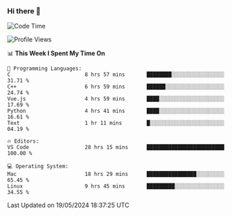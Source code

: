### Hi there 👋

<!--START_SECTION:waka-->
![Code Time](http://img.shields.io/badge/Code%20Time-608%20hrs%2059%20mins-blue)

![Profile Views](http://img.shields.io/badge/Profile%20Views-3-blue)

📊 **This Week I Spent My Time On** 

```text
💬 Programming Languages: 
C                        8 hrs 57 mins       ████████░░░░░░░░░░░░░░░░░   31.71 % 
C++                      6 hrs 59 mins       ██████░░░░░░░░░░░░░░░░░░░   24.74 % 
Vue.js                   4 hrs 59 mins       ████░░░░░░░░░░░░░░░░░░░░░   17.69 % 
Python                   4 hrs 41 mins       ████░░░░░░░░░░░░░░░░░░░░░   16.61 % 
Text                     1 hr 11 mins        █░░░░░░░░░░░░░░░░░░░░░░░░   04.19 % 

🔥 Editors: 
VS Code                  28 hrs 15 mins      █████████████████████████   100.00 % 

💻 Operating System: 
Mac                      18 hrs 29 mins      ████████████████░░░░░░░░░   65.45 % 
Linux                    9 hrs 45 mins       █████████░░░░░░░░░░░░░░░░   34.55 % 
```


 Last Updated on 19/05/2024 18:37:25 UTC
<!--END_SECTION:waka-->

<!--
**JackeyHua-SJTU/JackeyHua-SJTU** is a ✨ _special_ ✨ repository because its `README.md` (this file) appears on your GitHub profile.

Here are some ideas to get you started:

- 🔭 I’m currently working on ...
- 🌱 I’m currently learning ...
- 👯 I’m looking to collaborate on ...
- 🤔 I’m looking for help with ...
- 💬 Ask me about ...
- 📫 How to reach me: ...
- 😄 Pronouns: ...
- ⚡ Fun fact: ...
-->
